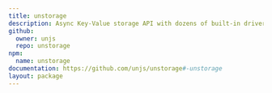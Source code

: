 ```yaml
---
title: unstorage
description: Async Key-Value storage API with dozens of built-in drivers and a tiny core.
github:
  owner: unjs
  repo: unstorage
npm:
  name: unstorage
documentation: https://github.com/unjs/unstorage#-unstorage
layout: package
---
```

